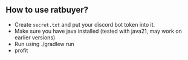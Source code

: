 ## How to use ratbuyer?
- Create `secret.txt` and put your discord bot token into it.
- Make sure you have java installed (tested with java21, may work on earlier versions)
- Run using ./gradlew run
- profit